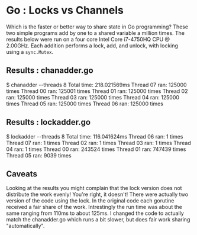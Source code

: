 Go : Locks vs Channels
======================

Which is the faster or better way to share state in Go programming?
These two simple programs add by one to a shared variable a million
times. The results below were run on a four core Intel Core i7-4750HQ 
CPU @ 2.00GHz. Each addition performs a lock, add, and unlock,
with locking using a `sync.Mutex`.

Results : chanadder.go
----------------------

$ chanadder --threads 8
Total time: 218.021569ms
    Thread 07 ran: 125000 times
    Thread 00 ran: 125001 times
    Thread 01 ran: 125000 times
    Thread 02 ran: 125000 times
    Thread 03 ran: 125000 times
    Thread 04 ran: 125000 times
    Thread 05 ran: 125000 times
    Thread 06 ran: 125000 times


Results : lockadder.go
----------------------

$ lockadder --threads 8
Total time: 116.041624ms
    Thread 06 ran: 1 times
    Thread 07 ran: 1 times
    Thread 02 ran: 1 times
    Thread 03 ran: 1 times
    Thread 04 ran: 1 times
    Thread 00 ran: 243524 times
    Thread 01 ran: 747439 times
    Thread 05 ran: 9039 times

Caveats
-------

Looking at the results you might complain that the lock version
does not distribute the work evenly! You're right, it doesn't!
There were actually two version of the code using the lock. In
the original code each gorutine received a fair share of the
work. Intrestingly the run time was about the same ranging from
110ms to about 125ms. I changed the code to actually match
the chanadder.go which runs a bit slower, but does fair work
sharing "automatically".